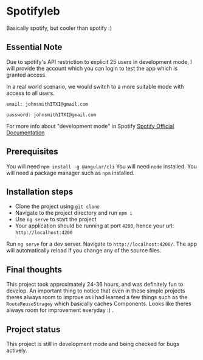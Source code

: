 # Spotifyleb

Basically spotify, but cooler than spotify :)

## Essential Note

Due to spotify's API restriction to explicit 25 users in development mode,
I will provide the account which you can login to test the app which is granted access.

In a real world scenario, we would switch to a more suitable mode with access to all users.

`email: johnsmithITXI@gmail.com `

`password: johnsmithITXI@gmail.com `

For more info about "development mode" in Spotify [Spotify Official Documentation](https://developer.spotify.com/community/news/2021/05/27/improving-the-developer-and-user-experience-for-third-party-apps/)

## Prerequisites
You will need `npm install -g @angular/cli`
You will need `node` installed.
You will need a package manager such as `npm` installed.

## Installation steps

- Clone the project using `git clone`
- Navigate to the project directory and run `npm i`
- Use `ng serve` to start the project
- Your application should be running at port `4200`, hence your url: `http://localhost:4200`

Run `ng serve` for a dev server. Navigate to `http://localhost:4200/`. The app will automatically reload if you change any of the source files.

## Final thoughts

This project took approximately 24-36 hours, and was definitely fun to develop. An important thing to notice that even in these simple projects theres always room to improve as i had learned a few things such as the `RouteReuseStragey` which basically caches Components. Looks like theres always room for improvement everyday :) .

## Project status

This project is still in development mode and being checked for bugs actively.
